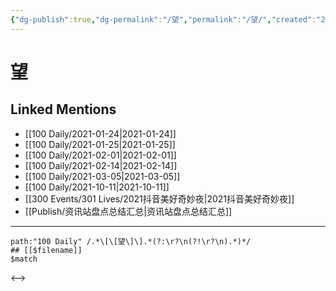 ```yaml
---
{"dg-publish":true,"dg-permalink":"/望","permalink":"/望/","created":"2023-04-08T21:16:41.000+08:00","updated":"2023-04-08T21:16:41.000+08:00"}
---
```


# 望

## Linked Mentions
- [[100 Daily/2021-01-24\|2021-01-24]]
- [[100 Daily/2021-01-25\|2021-01-25]]
- [[100 Daily/2021-02-01\|2021-02-01]]
- [[100 Daily/2021-02-14\|2021-02-14]]
- [[100 Daily/2021-03-05\|2021-03-05]]
- [[100 Daily/2021-10-11\|2021-10-11]]
- [[300 Events/301 Lives/2021抖音美好奇妙夜\|2021抖音美好奇妙夜]]
- [[Publish/资讯站盘点总结汇总\|资讯站盘点总结汇总]]


---

```expander
path:"100 Daily" /.*\[\[望\]\].*(?:\r?\n(?!\r?\n).*)*/
## [[$filename]]
$match
```

<-->